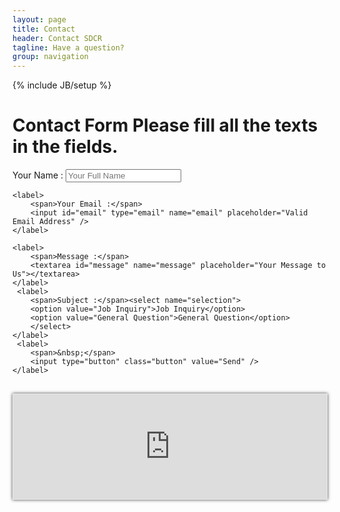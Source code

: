 ```yaml
---
layout: page
title: Contact
header: Contact SDCR
tagline: Have a question?
group: navigation
---
```

{% include JB/setup %}

<!--
Google Map embed:

Original object:
<iframe width="600" height="450" frameborder="0" style="border:0" src="https://www.google.com/maps/embed/v1/place?q=san%20diego%20city%20college&key=AIzaSyC-c-4P3FhPrpP08DmDmrwjG44DUE3v_LU"></iframe>

Fluid Map Maintaining:
http://codepen.io/bradfrost/full/vwInb

Uncle Dave's Ol' Padded Box:
http://daverupert.com/2012/04/uncle-daves-ol-padded-box/
-->

<form action="" method="post" class="STYLE-NAME">
    <h1>Contact Form 
        <span>Please fill all the texts in the fields.</span>
    </h1>
    <label>
        <span>Your Name :</span>
        <input id="name" type="text" name="name" placeholder="Your Full Name" />
    </label>
    
    <label>
        <span>Your Email :</span>
        <input id="email" type="email" name="email" placeholder="Valid Email Address" />
    </label>
    
    <label>
        <span>Message :</span>
        <textarea id="message" name="message" placeholder="Your Message to Us"></textarea>
    </label> 
     <label>
        <span>Subject :</span><select name="selection">
        <option value="Job Inquiry">Job Inquiry</option>
        <option value="General Question">General Question</option>
        </select>
    </label>    
     <label>
        <span>&nbsp;</span> 
        <input type="button" class="button" value="Send" /> 
    </label>    
</form>

<div id="map-container" style="margin-top: 30px; padding-top: 33.33%; position: relative; border: 1px solid #e7e7e7; box-shadow: 0 0 5px 0 rgba(0,0,0,0.75);">
    <iframe id="map" src="https://www.google.com/maps/embed/v1/place?q=san%20diego%20city%20college&key=AIzaSyC-c-4P3FhPrpP08DmDmrwjG44DUE3v_LU" style="bottom: 0; height: 100%; left: 0; position: absolute; right: 0; top: 0; width: 100%; border: 0;"></iframe> 
</div>

